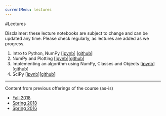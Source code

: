 ```yaml
---
currentMenu: lectures
---
```


#Lectures

Disclaimer: these lecture notebooks are subject to change and can be updated any time.
Please check regularly, as lectures are added as we progress.

1. Intro to Python, NumPy [[ipynb](./nb/2019_winter/Lecture_1.ipynb)] [[github](https://github.com/icme/cme193/blob/gh-pages/nb/2019_winter/Lecture_1.ipynb)]
2. NumPy and Plotting [[ipynb](./nb/2019_winter/Lecture_2.ipynb)][[github](https://github.com/icme/cme193/blob/gh-pages/nb/2019_winter/Lecture_2.ipynb)]
3. Implementing an algorithm using NumPy, Classes and Objects [[ipynb](./nb/2019_winter/Lecture_3.ipynb)][[github](https://github.com/icme/cme193/blob/gh-pages/nb/2019_winter/Lecture_3.ipynb)]
4. SciPy [[ipynb](./nb/2019_winter/Lecture_4.ipynb)][[github](https://github.com/icme/cme193/blob/gh-pages/nb/2019_winter/Lecture_4.ipynb)]



---

Content from previous offerings of the course (as-is)
* [Fall 2018](https://github.com/icme/cme193/tree/gh-pages/nb/2018_fall/)
* [Spring 2018](https://github.com/icme/cme193/tree/gh-pages/nb/2018_spring/)
* [Spring 2016](https://github.com/icme/cme193/tree/gh-pages/nb/2016_spring/)
